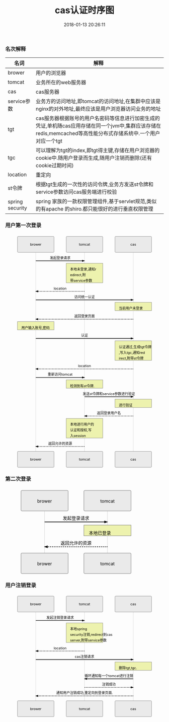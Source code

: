 ﻿---
layout: post
date: 2018-01-13 20:26:11
title: cas认证时序图
tags: cas
---

### 名次解释

|名词|解释|
--|--
brower|用户的浏览器|
tomcat|业务所在的web服务器|
cas|cas服务器|
service参数|业务方的访问地址,即tomcat的访问地址,在集群中应该是nginx的对外地址,最终应该是用户浏览器访问业务的地址|
tgt|cas服务器根据账号的用户名密码等信息进行加密生成的凭证,单机随cas应用存储在同一个jvm中,集群应该存储在redis,memcached等高性能分布式存储系统中.一个用户对应一个tgt|
tgc|可以理解为tgt的index,即tgt得主键,存储在用户浏览器的cookie中.随用户登录而生成,随用户注销而删除(还有cookie过期时间)
location|重定向|
st令牌|根据tgt生成的一次性的访问令牌,业务方发送st令牌和service参数访问cas服务端进行校验|
spring security|spring 家族的一款权限管理组件,基于servlet规范,类似的有apache 的shiro.都只能很好的进行垂直权限管理|

<h3 id="用户第一次登录">用户第一次登录</h3>
<div class="mermaid"><svg xmlns="http://www.w3.org/2000/svg" id="mermaid-svg-4ZI7kiYi3OFVq8hP" height="100%" width="100%" style="max-width:650px;" viewBox="-50 -10 650 957"><g></g><g><line id="actor110" x1="75" y1="5" x2="75" y2="946" class="actor-line" stroke-width="0.5px" stroke="#999"></line><rect x="0" y="0" fill="#eaeaea" stroke="#666" width="150" height="65" rx="3" ry="3" class="actor"></rect><text x="75" y="32.5" style="text-anchor: middle;" dominant-baseline="central" alignment-baseline="central" class="actor"><tspan x="75" dy="0">brower</tspan></text></g><g><line id="actor111" x1="275" y1="5" x2="275" y2="946" class="actor-line" stroke-width="0.5px" stroke="#999"></line><rect x="200" y="0" fill="#eaeaea" stroke="#666" width="150" height="65" rx="3" ry="3" class="actor"></rect><text x="275" y="32.5" style="text-anchor: middle;" dominant-baseline="central" alignment-baseline="central" class="actor"><tspan x="275" dy="0">tomcat</tspan></text></g><g><line id="actor112" x1="475" y1="5" x2="475" y2="946" class="actor-line" stroke-width="0.5px" stroke="#999"></line><rect x="400" y="0" fill="#eaeaea" stroke="#666" width="150" height="65" rx="3" ry="3" class="actor"></rect><text x="475" y="32.5" style="text-anchor: middle;" dominant-baseline="central" alignment-baseline="central" class="actor"><tspan x="475" dy="0">cas</tspan></text></g><defs><marker id="arrowhead" refX="5" refY="2" markerWidth="6" markerHeight="4" orient="auto"><path d="M 0,0 V 4 L6,2 Z"></path></marker></defs><defs><marker id="crosshead" markerWidth="15" markerHeight="8" orient="auto" refX="16" refY="4"><path fill="black" stroke="#000000" stroke-width="1px" d="M 9,2 V 6 L16,4 Z" style="stroke-dasharray: 0, 0;"></path><path fill="none" stroke="#000000" stroke-width="1px" d="M 0,1 L 6,7 M 6,1 L 0,7" style="stroke-dasharray: 0, 0;"></path></marker></defs><g><text x="175" y="93" class="messageText" style="text-anchor: middle;">发起登录请求</text><line x1="75" y1="100" x2="275" y2="100" class="messageLine0" stroke-width="2" stroke="black" marker-end="url(#arrowhead)" style="fill: none;"></line></g><g><rect x="200" y="110" fill="#EDF2AE" stroke="#666" width="150" height="80" rx="0" ry="0" class="note"></rect><text x="216" y="140" fill="black" class="noteText"><tspan x="216">本地未登录,通知r</tspan><tspan dy="23" x="216">edirect,附</tspan><tspan dy="23" x="216">带service参数</tspan></text></g><g><text x="175" y="218" class="messageText" style="text-anchor: middle;">location</text><line x1="275" y1="225" x2="75" y2="225" class="messageLine1" stroke-width="2" stroke="black" marker-end="url(#arrowhead)" style="stroke-dasharray: 3, 3; fill: none;"></line></g><g><text x="275" y="253" class="messageText" style="text-anchor: middle;">访问统一认证</text><line x1="75" y1="260" x2="475" y2="260" class="messageLine0" stroke-width="2" stroke="black" marker-end="url(#arrowhead)" style="fill: none;"></line></g><g><rect x="400" y="270" fill="#EDF2AE" stroke="#666" width="150" height="34" rx="0" ry="0" class="note"></rect><text x="416" y="300" fill="black" class="noteText"><tspan x="416" fill="black">当前用户未登录</tspan></text></g><g><text x="275" y="332" class="messageText" style="text-anchor: middle;">返回登录页面</text><line x1="475" y1="339" x2="75" y2="339" class="messageLine1" stroke-width="2" stroke="black" marker-end="url(#arrowhead)" style="stroke-dasharray: 3, 3; fill: none;"></line></g><g><rect x="0" y="349" fill="#EDF2AE" stroke="#666" width="150" height="34" rx="0" ry="0" class="note"></rect><text x="16" y="379" fill="black" class="noteText"><tspan x="16" fill="black">用户输入账号,密码</tspan></text></g><g><text x="275" y="411" class="messageText" style="text-anchor: middle;">认证</text><line x1="75" y1="418" x2="475" y2="418" class="messageLine0" stroke-width="2" stroke="black" marker-end="url(#arrowhead)" style="fill: none;"></line></g><g><rect x="400" y="428" fill="#EDF2AE" stroke="#666" width="150" height="80" rx="0" ry="0" class="note"></rect><text x="416" y="458" fill="black" class="noteText"><tspan x="416">认证通过,生成tgt令牌</tspan><tspan dy="23" x="416">,写入tgc,通知red</tspan><tspan dy="23" x="416">irect,附带st令牌</tspan></text></g><g><text x="275" y="536" class="messageText" style="text-anchor: middle;">location</text><line x1="475" y1="543" x2="75" y2="543" class="messageLine1" stroke-width="2" stroke="black" marker-end="url(#arrowhead)" style="stroke-dasharray: 3, 3; fill: none;"></line></g><g><text x="175" y="571" class="messageText" style="text-anchor: middle;">重新访问tomcat</text><line x1="75" y1="578" x2="275" y2="578" class="messageLine0" stroke-width="2" stroke="black" marker-end="url(#arrowhead)" style="fill: none;"></line></g><g><rect x="200" y="588" fill="#EDF2AE" stroke="#666" width="150" height="34" rx="0" ry="0" class="note"></rect><text x="216" y="618" fill="black" class="noteText"><tspan x="216" fill="black">检测到有st令牌.</tspan></text></g><g><text x="375" y="650" class="messageText" style="text-anchor: middle;">发送st令牌和service参数进行验证</text><line x1="275" y1="657" x2="475" y2="657" class="messageLine0" stroke-width="2" stroke="black" marker-end="url(#arrowhead)" style="fill: none;"></line></g><g><rect x="400" y="667" fill="#EDF2AE" stroke="#666" width="150" height="34" rx="0" ry="0" class="note"></rect><text x="416" y="697" fill="black" class="noteText"><tspan x="416" fill="black">进行验证</tspan></text></g><g><text x="375" y="729" class="messageText" style="text-anchor: middle;">返回登录用户名</text><line x1="475" y1="736" x2="275" y2="736" class="messageLine1" stroke-width="2" stroke="black" marker-end="url(#arrowhead)" style="stroke-dasharray: 3, 3; fill: none;"></line></g><g><rect x="200" y="746" fill="#EDF2AE" stroke="#666" width="150" height="80" rx="0" ry="0" class="note"></rect><text x="216" y="776" fill="black" class="noteText"><tspan x="216">本地进行用户的</tspan><tspan dy="23" x="216">认证和授权,写</tspan><tspan dy="23" x="216">入session</tspan></text></g><g><text x="175" y="854" class="messageText" style="text-anchor: middle;">返回允许的资源</text><line x1="275" y1="861" x2="75" y2="861" class="messageLine1" stroke-width="2" stroke="black" marker-end="url(#arrowhead)" style="stroke-dasharray: 3, 3; fill: none;"></line></g><g><rect x="0" y="881" fill="#eaeaea" stroke="#666" width="150" height="65" rx="3" ry="3" class="actor"></rect><text x="75" y="913.5" style="text-anchor: middle;" dominant-baseline="central" alignment-baseline="central" class="actor"><tspan x="75" dy="0">brower</tspan></text></g><g><rect x="200" y="881" fill="#eaeaea" stroke="#666" width="150" height="65" rx="3" ry="3" class="actor"></rect><text x="275" y="913.5" style="text-anchor: middle;" dominant-baseline="central" alignment-baseline="central" class="actor"><tspan x="275" dy="0">tomcat</tspan></text></g><g><rect x="400" y="881" fill="#eaeaea" stroke="#666" width="150" height="65" rx="3" ry="3" class="actor"></rect><text x="475" y="913.5" style="text-anchor: middle;" dominant-baseline="central" alignment-baseline="central" class="actor"><tspan x="475" dy="0">cas</tspan></text></g></svg></div>
<h3 id="第二次登录">第二次登录</h3>
<div class="mermaid"><svg xmlns="http://www.w3.org/2000/svg" id="mermaid-svg-QCILH6jeTMjIvXH4" height="100%" width="100%" style="max-width:450px;" viewBox="-50 -10 450 275"><g></g><g><line id="actor113" x1="75" y1="5" x2="75" y2="264" class="actor-line" stroke-width="0.5px" stroke="#999"></line><rect x="0" y="0" fill="#eaeaea" stroke="#666" width="150" height="65" rx="3" ry="3" class="actor"></rect><text x="75" y="32.5" style="text-anchor: middle;" dominant-baseline="central" alignment-baseline="central" class="actor"><tspan x="75" dy="0">brower</tspan></text></g><g><line id="actor114" x1="275" y1="5" x2="275" y2="264" class="actor-line" stroke-width="0.5px" stroke="#999"></line><rect x="200" y="0" fill="#eaeaea" stroke="#666" width="150" height="65" rx="3" ry="3" class="actor"></rect><text x="275" y="32.5" style="text-anchor: middle;" dominant-baseline="central" alignment-baseline="central" class="actor"><tspan x="275" dy="0">tomcat</tspan></text></g><defs><marker id="arrowhead" refX="5" refY="2" markerWidth="6" markerHeight="4" orient="auto"><path d="M 0,0 V 4 L6,2 Z"></path></marker></defs><defs><marker id="crosshead" markerWidth="15" markerHeight="8" orient="auto" refX="16" refY="4"><path fill="black" stroke="#000000" stroke-width="1px" d="M 9,2 V 6 L16,4 Z" style="stroke-dasharray: 0, 0;"></path><path fill="none" stroke="#000000" stroke-width="1px" d="M 0,1 L 6,7 M 6,1 L 0,7" style="stroke-dasharray: 0, 0;"></path></marker></defs><g><text x="175" y="93" class="messageText" style="text-anchor: middle;">发起登录请求</text><line x1="75" y1="100" x2="275" y2="100" class="messageLine0" stroke-width="2" stroke="black" marker-end="url(#arrowhead)" style="fill: none;"></line></g><g><rect x="200" y="110" fill="#EDF2AE" stroke="#666" width="150" height="34" rx="0" ry="0" class="note"></rect><text x="216" y="140" fill="black" class="noteText"><tspan x="216" fill="black">本地已登录</tspan></text></g><g><text x="175" y="172" class="messageText" style="text-anchor: middle;">返回允许的资源</text><line x1="275" y1="179" x2="75" y2="179" class="messageLine1" stroke-width="2" stroke="black" marker-end="url(#arrowhead)" style="stroke-dasharray: 3, 3; fill: none;"></line></g><g><rect x="0" y="199" fill="#eaeaea" stroke="#666" width="150" height="65" rx="3" ry="3" class="actor"></rect><text x="75" y="231.5" style="text-anchor: middle;" dominant-baseline="central" alignment-baseline="central" class="actor"><tspan x="75" dy="0">brower</tspan></text></g><g><rect x="200" y="199" fill="#eaeaea" stroke="#666" width="150" height="65" rx="3" ry="3" class="actor"></rect><text x="275" y="231.5" style="text-anchor: middle;" dominant-baseline="central" alignment-baseline="central" class="actor"><tspan x="275" dy="0">tomcat</tspan></text></g></svg></div>
<h3 id="用户注销登录">用户注销登录</h3>
<div class="mermaid"><svg xmlns="http://www.w3.org/2000/svg" id="mermaid-svg-3QtWFyvH1AOaVEMI" height="100%" width="100%" style="max-width:650px;" viewBox="-50 -10 650 505"><g></g><g><line id="actor115" x1="75" y1="5" x2="75" y2="494" class="actor-line" stroke-width="0.5px" stroke="#999"></line><rect x="0" y="0" fill="#eaeaea" stroke="#666" width="150" height="65" rx="3" ry="3" class="actor"></rect><text x="75" y="32.5" style="text-anchor: middle;" dominant-baseline="central" alignment-baseline="central" class="actor"><tspan x="75" dy="0">brower</tspan></text></g><g><line id="actor116" x1="275" y1="5" x2="275" y2="494" class="actor-line" stroke-width="0.5px" stroke="#999"></line><rect x="200" y="0" fill="#eaeaea" stroke="#666" width="150" height="65" rx="3" ry="3" class="actor"></rect><text x="275" y="32.5" style="text-anchor: middle;" dominant-baseline="central" alignment-baseline="central" class="actor"><tspan x="275" dy="0">tomcat</tspan></text></g><g><line id="actor117" x1="475" y1="5" x2="475" y2="494" class="actor-line" stroke-width="0.5px" stroke="#999"></line><rect x="400" y="0" fill="#eaeaea" stroke="#666" width="150" height="65" rx="3" ry="3" class="actor"></rect><text x="475" y="32.5" style="text-anchor: middle;" dominant-baseline="central" alignment-baseline="central" class="actor"><tspan x="475" dy="0">cas</tspan></text></g><defs><marker id="arrowhead" refX="5" refY="2" markerWidth="6" markerHeight="4" orient="auto"><path d="M 0,0 V 4 L6,2 Z"></path></marker></defs><defs><marker id="crosshead" markerWidth="15" markerHeight="8" orient="auto" refX="16" refY="4"><path fill="black" stroke="#000000" stroke-width="1px" d="M 9,2 V 6 L16,4 Z" style="stroke-dasharray: 0, 0;"></path><path fill="none" stroke="#000000" stroke-width="1px" d="M 0,1 L 6,7 M 6,1 L 0,7" style="stroke-dasharray: 0, 0;"></path></marker></defs><g><text x="175" y="93" class="messageText" style="text-anchor: middle;">发起注销登录请求</text><line x1="75" y1="100" x2="275" y2="100" class="messageLine0" stroke-width="2" stroke="black" marker-end="url(#arrowhead)" style="fill: none;"></line></g><g><rect x="200" y="110" fill="#EDF2AE" stroke="#666" width="150" height="80" rx="0" ry="0" class="note"></rect><text x="216" y="140" fill="black" class="noteText"><tspan x="216">本地spring</tspan><tspan dy="23" x="216">security注销,redirect到cas</tspan><tspan dy="23" x="216">server,附带service参数</tspan></text></g><g><text x="175" y="218" class="messageText" style="text-anchor: middle;">location</text><line x1="275" y1="225" x2="75" y2="225" class="messageLine1" stroke-width="2" stroke="black" marker-end="url(#arrowhead)" style="stroke-dasharray: 3, 3; fill: none;"></line></g><g><text x="275" y="253" class="messageText" style="text-anchor: middle;">cas注销请求</text><line x1="75" y1="260" x2="475" y2="260" class="messageLine0" stroke-width="2" stroke="black" marker-end="url(#arrowhead)" style="fill: none;"></line></g><g><rect x="400" y="270" fill="#EDF2AE" stroke="#666" width="150" height="34" rx="0" ry="0" class="note"></rect><text x="416" y="300" fill="black" class="noteText"><tspan x="416" fill="black">删除tgt,tgc.</tspan></text></g><g><text x="375" y="332" class="messageText" style="text-anchor: middle;">循环通知每一个tomcat进行注销</text><line x1="475" y1="339" x2="275" y2="339" class="messageLine0" stroke-width="2" stroke="black" marker-end="url(#arrowhead)" style="fill: none;"></line></g><g><text x="375" y="367" class="messageText" style="text-anchor: middle;">注销成功</text><line x1="275" y1="374" x2="475" y2="374" class="messageLine1" stroke-width="2" stroke="black" marker-end="url(#arrowhead)" style="stroke-dasharray: 3, 3; fill: none;"></line></g><g><text x="275" y="402" class="messageText" style="text-anchor: middle;">通知用户注销成功,重定向到登录页面.</text><line x1="475" y1="409" x2="75" y2="409" class="messageLine1" stroke-width="2" stroke="black" marker-end="url(#arrowhead)" style="stroke-dasharray: 3, 3; fill: none;"></line></g><g><rect x="0" y="429" fill="#eaeaea" stroke="#666" width="150" height="65" rx="3" ry="3" class="actor"></rect><text x="75" y="461.5" style="text-anchor: middle;" dominant-baseline="central" alignment-baseline="central" class="actor"><tspan x="75" dy="0">brower</tspan></text></g><g><rect x="200" y="429" fill="#eaeaea" stroke="#666" width="150" height="65" rx="3" ry="3" class="actor"></rect><text x="275" y="461.5" style="text-anchor: middle;" dominant-baseline="central" alignment-baseline="central" class="actor"><tspan x="275" dy="0">tomcat</tspan></text></g><g><rect x="400" y="429" fill="#eaeaea" stroke="#666" width="150" height="65" rx="3" ry="3" class="actor"></rect><text x="475" y="461.5" style="text-anchor: middle;" dominant-baseline="central" alignment-baseline="central" class="actor"><tspan x="475" dy="0">cas</tspan></text></g></svg></div>

